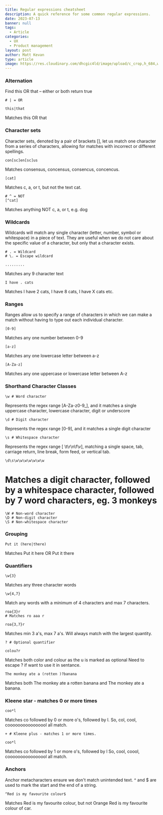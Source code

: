 ```yaml
---
title: Regular expressions cheatsheet
description: A quick reference for some common regular expressions.
date: 2023-07-13
banner: null
tags:
  - Article
categories:
  - UX
  - Product management
layout: post
author: Matt Kevan
type: article
image: https://res.cloudinary.com/dhcgic4ld/image/upload/c_crop,h_684,w_913,x_141,y_252/c_scale,h_684,w_913/v1705313410/813.png
---
```

### Alternation

Find this OR that – either or both return true

```regex
# | = OR

this|that
```

Matches this OR that

### Character sets

Character sets, denoted by a pair of brackets \[], let us match one character from a series of characters, allowing for matches with incorrect or different spellings.

```regex
con[sc]en[sc]us
```

Matches consensus, concensus, consencus, concencus.

```regex
[cat]
```

Matches c, a, or t, but not the text cat.

```regex
# ^ = NOT
[^cat]
```

Matches anything NOT c, a, or t, e.g. dog

### Wildcards

Wildcards will match any single character (letter, number, symbol or whitespace) in a piece of text. They are useful when we do not care about the specific value of a character, but only that a character exists.

```regex
# . = Wildcard
# \. = Escape wildcard
```

```regex
......... 
```

Matches any 9 character text

```regex
I have . cats
```

Matches I have 2 cats, I have 8 cats, I have X cats etc.

### Ranges

Ranges allow us to specify a range of characters in which we can make a match without having to type out each individual character.

```regex
[0-9]
```

Matches any one number between 0-9 

```regex
[a-z]
```

Matches any one lowercase letter between a-z

```regex
[A-Za-z]
```

Matches any one uppercase or lowercase letter between A-z

### Shorthand Character Classes

```regex
\w # Word character
```

Represents the regex range \[A-Za-z0-9_], and it matches a single uppercase character, lowercase character, digit or underscore

```regex
\d # Digit character
```

Represents the regex range \[0-9], and it matches a single digit character

```regex
\s # Whitespace character
```

Represents the regex range \[ \t\r\n\f\v], matching a single space, tab, carriage return, line break, form feed, or vertical tab.

```regex
\d\s\w\w\w\w\w\w\w
```

# Matches a digit character, followed by a whitespace character, followed by 7 word characters, eg. 3 monkeys

```regex
\W # Non-word character
\D # Non-digit character
\S # Non-whitespace character
```

### Grouping

```regex
Put it (here|there)
```

Matches Put it here OR Put it there

### Quantifiers

```regex
\w{3} 
```

Matches any three character words

```regex
\w{4,7}
```

Match any words with a minimum of 4 characters and max 7 characters.

```regex
roa{3}r
# Matches ro aaa r
```

```regex
roa{3,7}r 
```

Matches min 3 a's, max 7 a's. Will always match with the largest quantity.

```regex
? # Optional quantifier 
```

```regex
colou?r
```

Matches both color and colour as the u is marked as optional
Need to escape ? if want to use it in sentance.

```regex
The monkey ate a (rotten )?banana
```

Matches both The monkey ate a rotten banana and The monkey ate a banana.

### Kleene star - matches 0 or more times

```regex
coo*l 
```

 Matches co followed by 0 or more o's, followed by l. So, col, cool, coooooooooooooool all match.

```regex
+ # Kleene plus - matches 1 or more times.
```

```regex
coo*l 
```

Matches co followed by 1 or more o's, followed by l 
So, cool, coool, coooooooooooooool all match.

### Anchors

Anchor metacharacters ensure we don't match unintended text. ^ and $ are used to mark the start and the end of a string.

```regex
^Red is my favourite colour$
```

Matches Red is my favourite colour, but not Orange Red is my favourite colour of car.